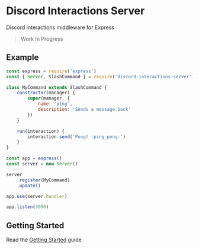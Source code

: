 # Discord Interactions Server

Discord interactions middleware for Express

> Work In Progress

## Example

```js
const express = require('express')
const { Server, SlashCommand } = require('discord-interactions-server')

class MyCommand extends SlashCommand {
    constructor(manager) {
        super(manager, {
            name: 'ping',
            description: 'Sends a message back'
        })
    }

    run(interaction) {
        interaction.send('Pong! :ping_pong:')
    }
}

const app = express()
const server = new Server()

server
    .register(MyCommand)
    .update()

app.use(server.handler)

app.listen(3000)
```

## Getting Started

Read the [Getting Started](getting-started/index.md) guide